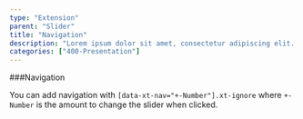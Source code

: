 ```yaml
---
type: "Extension"
parent: "Slider"
title: "Navigation"
description: "Lorem ipsum dolor sit amet, consectetur adipiscing elit. Nunc tempus laoreet leo sit amet iaculis."
categories: ["400-Presentation"]
---
```


###Navigation

You can add navigation with `[data-xt-nav="+-Number"].xt-ignore` where `+-Number` is the amount to change the slider when clicked.

<script type="text/plain" class="language-markup">
  <button type="button" class="btn xt-ignore" data-xt-nav="-1" title="Previous slide">
    <span class="icon-xt--chevron-left"></span>
  </button>
  <button type="button" class="btn xt-ignore" data-xt-nav="1" title="Next slide">
    <span class="icon-xt--chevron-right"></span>
  </button>
</script>

<demo>
  <demovanilla src="demos/inline/demos/slider/navigation">
  </demovanilla>
</demo>
